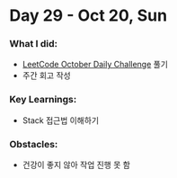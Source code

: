 # Day 29 - Oct 20, Sun

### What I did:
- [LeetCode October Daily Challenge](https://leetcode.com/problems/parsing-a-boolean-expression?envType=daily-question&envId=2024-10-20) 풀기
- 주간 회고 작성

### Key Learnings:
- Stack 접근법 이해하기

### Obstacles:
- 건강이 좋지 않아 작업 진행 못 함
